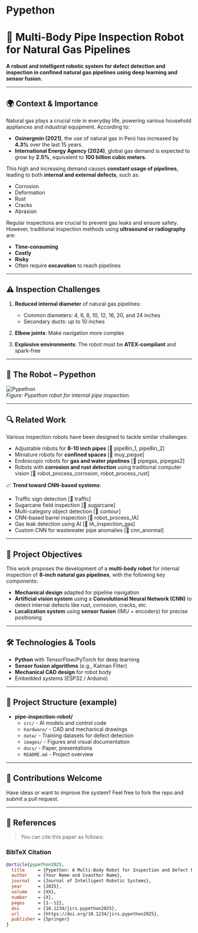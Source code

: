 # Pypethon

# 🚧 Multi-Body Pipe Inspection Robot for Natural Gas Pipelines

**A robust and intelligent robotic system for defect detection and inspection in confined natural gas pipelines using deep learning and sensor fusion.**

---

## 🌍 Context & Importance

Natural gas plays a crucial role in everyday life, powering various household appliances and industrial equipment. According to:

- **Osinergmin (2021)**, the use of natural gas in Perú has increased by **4.3%** over the last 15 years.  
- **International Energy Agency (2024)**, global gas demand is expected to grow by **2.5%**, equivalent to **100 billion cubic meters**.

This high and increasing demand causes **constant usage of pipelines**, leading to both **internal and external defects**, such as:

- Corrosion  
- Deformation  
- Rust  
- Cracks  
- Abrasion  

Regular inspections are crucial to prevent gas leaks and ensure safety. However, traditional inspection methods using **ultrasound or radiography** are:

- **Time-consuming**  
- **Costly**  
- **Risky**  
- Often require **excavation** to reach pipelines

---

## ⚠️ Inspection Challenges

1. **Reduced internal diameter** of natural gas pipelines:
   - Common diameters: 4, 6, 8, 10, 12, 16, 20, and 24 inches  
   - Secondary ducts: up to 10 inches

2. **Elbow joints**: Make navigation more complex

3. **Explosive environments**: The robot must be **ATEX-compliant** and spark-free

---

## 🤖 The Robot – Pypethon

![Pypethon](images/Pypethon_body.png)  
*Figure: Pypethon robot for internal pipe inspection.*

---

## 🔍 Related Work

Various inspection robots have been designed to tackle similar challenges:

- Adjustable robots for **8-10 inch pipes** [📄 pipe8in_1, pipe8in_2]  
- Miniature robots for **confined spaces** [📄 muy_peque]  
- Endoscopic robots for **gas and water pipelines** [📄 pipegas, pipegas2]  
- Robots with **corrosion and rust detection** using traditional computer vision [📄 robot_process_corrosion, robot_process_rust]

📈 **Trend toward CNN-based systems**:
- Traffic sign detection [📄 traffic]  
- Sugarcane field inspection [📄 sugarcane]  
- Multi-category object detection [📄 contour]  
- CNN-based barrel inspection [📄 robot_process_IA]  
- Gas leak detection using AI [📄 IA_inspection_gas]  
- Custom CNN for wastewater pipe anomalies [📄 cnn_anormal]

---

## 🎯 Project Objectives

This work proposes the development of a **multi-body robot** for internal inspection of **8-inch natural gas pipelines**, with the following key components:

- **Mechanical design** adapted for pipeline navigation  
- **Artificial vision system** using a **Convolutional Neural Network (CNN)** to detect internal defects like rust, corrosion, cracks, etc.  
- **Localization system** using **sensor fusion** (IMU + encoders) for precise positioning

---

## 🛠 Technologies & Tools

- **Python** with TensorFlow/PyTorch for deep learning  
- **Sensor fusion algorithms** (e.g., Kalman Filter)  
- **Mechanical CAD design** for robot body  
- Embedded systems (ESP32 / Arduino)

---

## 📁 Project Structure (example)

- **pipe-inspection-robot/**  
  - `src/`               - AI models and control code  
  - `hardware/`          - CAD and mechanical drawings  
  - `data/`              - Training datasets for defect detection  
  - `images/`            - Figures and visual documentation  
  - `docs/`              - Paper, presentations  
  - `README.md`          - Project overview


---

## 🤝 Contributions Welcome

Have ideas or want to improve the system? Feel free to fork the repo and submit a pull request.

---

## 📑 References

> You can cite this paper as follows:

### BibTeX Citation

```bibtex
@article{pypethon2025,
  title     = {Pypethon: A Multi-Body Robot for Inspection and Defect Detection in Natural Gas Pipelines},
  author    = {Your Name and Coauthor Name},
  journal   = {Journal of Intelligent Robotic Systems},
  year      = {2025},
  volume    = {XX},
  number    = {X},
  pages     = {1--12},
  doi       = {10.1234/jirs.pypethon2025},
  url       = {https://doi.org/10.1234/jirs.pypethon2025},
  publisher = {Springer}
}
